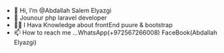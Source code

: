 - 👋 Hi, I’m @Abdallah Salem Elyazgi
- 🌱 Jounour php laravel developer  
- 🧑‍💻 I Hava Knowledge about frontEnd puure & bootstrap 
- 📫 How to reach me ...WhatsApp(+972567266008) FaceBook(Abdallah Elyazgi)

<!---
AbYazgi2003/AbYazgi2003 is a ✨ special ✨ repository because its `README.md` (this file) appears on your GitHub profile.
You can click the Preview link to take a look at your changes.
--->
